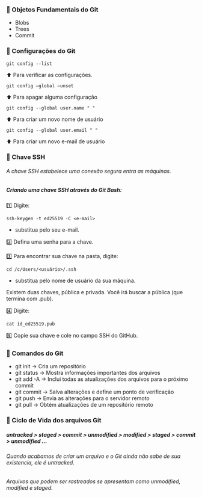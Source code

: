 ### 🌸 Objetos Fundamentais do Git

- Blobs
- Trees
- Commit

### 🌸 Configurações do Git
    git config --list
⬆️ Para verificar as configurações. 
    
    git config —global —unset 
⬆️ Para apagar alguma configuração

    git config --global user.name " "
⬆️ Para criar um novo nome de usuário

    git config --global user.email " "
⬆️ Para criar um novo e-mail de usuário

### 🌸 Chave SSH
###### A chave SSH estabelece uma conexão segura entra as máquinas.
##### Criando uma chave SSH através do Git Bash:

1️⃣ Digite: 

    ssh-keygen -t ed25519 -C <e-mail>
- substitua pelo seu e-mail.</ul> 

2️⃣ Defina uma senha para a chave.

3️⃣ Para encontrar sua chave na pasta, digite: 

    cd /c/Users/<usuário>/.ssh 
- substitua pelo nome de usuário da sua máquina.

Existem duas chaves, pública e privada. Você irá buscar a pública (que termina com .pub).
    
4️⃣ Digite: 

    cat id_ed25519.pub
    
5️⃣ Copie sua chave e cole no campo SSH do GitHub.
  
 ### 🌸 Comandos do Git 
 
- git init -> Cria um repositório
- git status -> Mostra informações importantes dos arquivos
- git add -A -> Inclui todas as atualizações dos arquivos para o próximo commit
- git commit -> Salva alterações e define um ponto de verificação
- git push -> Envia as alterações para o servidor remoto
- git pull -> Obtém atualizações de um repositório remoto

### 🌸 Ciclo de Vida dos arquivos Git
##### untracked > staged > commit > unmodified > modified > staged > commit > unmodified ...
###### Quando acabamos de criar um arquivo e o Git ainda não sabe de sua existencia, ele é untracked.
###### Arquivos que podem ser rastreados se apresentam como unmodified, modified e staged. 
